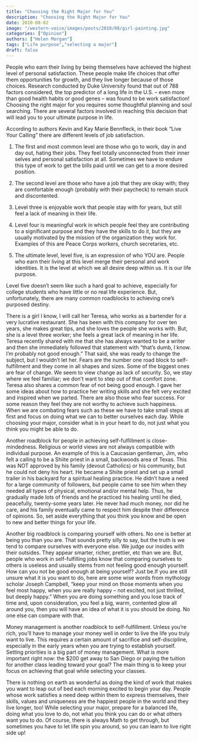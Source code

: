 ```yaml
---
title: "Choosing the Right Major for You"
description: "Choosing the Right Major for You"
date: 2010-08-02
image: "/western-voice/images/posts/2010/08/girl-painting.jpg"
categories: ["Opinion"]
authors: ["Helen Morgan"]
tags: ["Life purpose","selecting a major"]
draft: false
---
```

People who earn their living by being themselves have achieved the highest level of personal satisfaction. These people make life choices that offer them opportunities for growth, and they live longer because of those choices. Research conducted by Duke University found that out of 788 factors considered, the top predictor of a long life in the U.S. – even more than good health habits or good genes – was found to be work satisfaction! Choosing the right major for you requires some thoughtful planning and soul searching. There are several factors involved in reaching this decision that will lead you to your ultimate purpose in life.

According to authors Kevin and Kay Marie Bennfleck, in their book “Live Your Calling” there are different levels of job satisfaction.

1. The first and most common level are those who go to work, day in and day out, hating their jobs. They feel totally unconnected from their inner selves and personal satisfaction at all. Sometimes we have to endure this type of work to get the bills paid until we can get to a more desired position.

2. The second level are those who have a job that they are okay with; they are comfortable enough (probably with their paycheck) to remain stuck and discontented.

3. Level three is enjoyable work that people stay with for years, but still feel a lack of meaning in their life.

4. Level four is meaningful work in which people feel they are contributing to a significant purpose and they have the skills to do it, but they are usually motivated by the mission of the organization they work for. Examples of this are Peace Corps workers, church secretaries, etc.

5. The ultimate level, level five, is an expression of who YOU are. People who earn their living at this level merge their personal and work identities. It is the level at which we all desire deep within us. It is our life purpose.

Level five doesn’t seem like such a hard goal to achieve, especially for college students who have little or no real life experience. But, unfortunately, there are many common roadblocks to achieving one’s purposed destiny.

There is a girl I know, I will call her Teresa, who works as a bartender for a very lucrative restaurant. She has been with this company for over ten years, she makes great tips, and she loves the people she works with. But, she is a level three worker; she feels a great lack of meaning in her life. Teresa recently shared with me that she has always wanted to be a writer and then she immediately followed that statement with “that’s dumb, I know. I’m probably not good enough.” That said, she was ready to change the subject, but I wouldn’t let her. Fears are the number one road block to self-fulfillment and they come in all shapes and sizes. Some of the biggest ones are fear of change. We seem to view change as lack of security. So, we stay where we feel familiar; we don’t want to step out of that comfort zone. Teresa also shares a common fear of not being good enough. I gave her some ideas about how to practice her writing skills and she felt very excited and inspired when we parted. There are also those who fear success. For some reason they feel they are not worthy to achieve such happiness. When we are combating fears such as these we have to take small steps at first and focus on doing what we can to better ourselves each day. While choosing your major, consider what is in your heart to do, not just what you think you might be able to do.

Another roadblock for people in achieving self-fulfillment is close-mindedness. Religious or world views are not always compatible with individual purpose. An example of this is a Caucasian gentleman, Jim, who felt a calling to be a Shiite priest in a small, backwoods area of Texas. This was NOT approved by his family (devout Catholics) or his community, but he could not deny his heart. He became a Shiite priest and set up a small trailer in his backyard for a spiritual healing practice. He didn’t have a need for a large community of followers, but people came to see him when they needed all types of physical, emotional and/or mental help. Thus, he gradually made lots of friends and he practiced his healing until he died, peacefully, twenty-some years later. He never had much money, nor did he care, and his family eventually came to respect him despite their difference of opinions. So, set aside everything that you think you know and be open to new and better things for your life.

Another big roadblock is comparing yourself with others. No one is better at being you than you are. That sounds pretty silly to say, but the truth is we tend to compare ourselves with everyone else. We judge our insides with their outsides. They appear smarter, richer, prettier, etc than we are. But, people who work in self-fulfilling jobs know that comparing ourselves to others is useless and usually stems from not feeling good enough yourself. How can you not be good enough at being yourself? Just be.If you are still unsure what it is you want to do, here are some wise words from mythology scholar Joseph Campbell, “keep your mind on those moments when you feel most happy, when you are really happy – not excited, not just thrilled, but deeply happy.” When you are doing something and you lose track of time and, upon consideration, you feel a big, warm, contented glow all around you, then you will have an idea of what it is you should be doing. No one else can compare with that.

Money management is another roadblock to self-fulfillment. Unless you’re rich, you’ll have to manage your money well in order to live the life you truly want to live. This requires a certain amount of sacrifice and self-discipline, especially in the early years when you are trying to establish yourself. Setting priorities is a big part of money management. What is more important right now: the $200 get away to San Diego or paying the tuition for another class leading toward your goal? The main thing is to keep your focus on achieving that goal while selecting your classes.

There is nothing on earth as wonderful as doing the kind of work that makes you want to leap out of bed each morning excited to begin your day. People whose work satisfies a need deep within them to express themselves, their skills, values and uniqueness are the happiest people in the world and they live longer, too! While selecting your major, prepare for a balanced life, doing what you love to do, not what you think you can do or what others want you to do. Of course, there is always Math to get through, but sometimes you have to let life spin you around, so you can learn to live right side up!